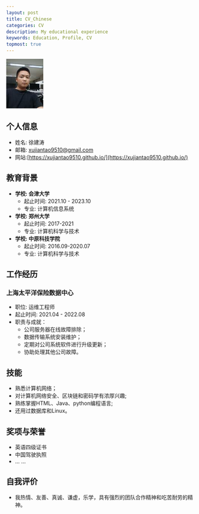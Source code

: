 ```yaml
---
layout: post
title: CV_Chinese
categories: CV
description: My educational experience
keywords: Education, Profile, CV
topmost: true
---
```


![](images/XJT.jpg)

## 个人信息
- 姓名:	徐建涛
- 邮箱: xujiantao9510@gmail.com
- 网站:[https://xujiantao9510.github.io/](https://xujiantao9510.github.io/)


## 教育背景
- **学校: 	会津大学**
  - 起止时间:	2021.10 - 2023.10
  - 专业:	计算机信息系统
- **学校: 郑州大学**
  - 起止时间:	2017-2021
  - 专业:	计算机科学与技术
- **学校:	中原科技学院**
  - 起止时间:		2016.09-2020.07
  - 专业: 	计算机科学与技术

## 工作经历
### 上海太平洋保险数据中心
- 职位:	运维工程师
- 起止时间:	2021.04 - 2022.08
- 职责与成就：
  -	 公司服务器在线故障排除；
  -  数据传输系统安装维护；
  -  定期对公司系统软件进行升级更新；
  -  协助处理其他公司故障。

## 技能
- 熟悉计算机网络；
- 对计算机网络安全、区块链和密码学有浓厚兴趣;
- 熟练掌握HTML、Java、python编程语言;
- 还用过数据库和Linux。

## 奖项与荣誉
- 英语四级证书
- 中国驾驶执照
- ... ...

## 自我评价
- 我热情、友善、真诚、谦虚，乐学，具有强烈的团队合作精神和吃苦耐劳的精神。